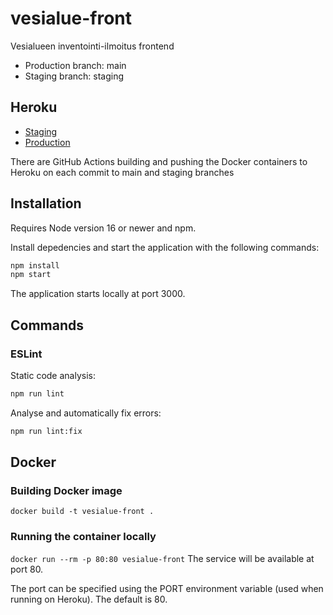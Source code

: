 # vesialue-front

Vesialueen inventointi-ilmoitus frontend

- Production branch: main
- Staging branch: staging

## Heroku
- [Staging](https://vesialue-front-staging.herokuapp.com)
- [Production](https://vesialue-front.herokuapp.com)

There are GitHub Actions building and pushing the Docker containers to Heroku on each commit to main and staging branches

## Installation

Requires Node version 16 or newer and npm.

Install depedencies and start the application with the following commands:

```bash
npm install
npm start
```
The application starts locally at port 3000.

## Commands

### ESLint

Static code analysis:
```bash
npm run lint
```

Analyse and automatically fix errors:
```bash
npm run lint:fix
```

## Docker
### Building Docker image
```docker build -t vesialue-front .```

### Running the container locally
```docker run --rm -p 80:80 vesialue-front```
The service will be available at port 80.

The port can be specified using the PORT environment variable
(used when running on Heroku). The default is 80.
